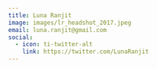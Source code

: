 ```yaml
---
title: Luna Ranjit
image: images/lr_headshot_2017.jpeg
email: luna.ranjit@gmail.com
social:
  - icon: ti-twitter-alt
    link: https://twitter.com/LunaRanjit
---
```

